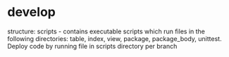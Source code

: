 # develop
structure:
scripts - contains executable scripts which run files in the following directories:
  table,
  index,
  view,
  package,
  package_body,
  unittest.
Deploy code by running file in scripts directory per branch
